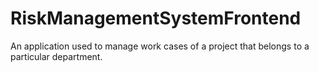 # RiskManagementSystemFrontend
An application used to manage work cases of a project that belongs to a particular department.
